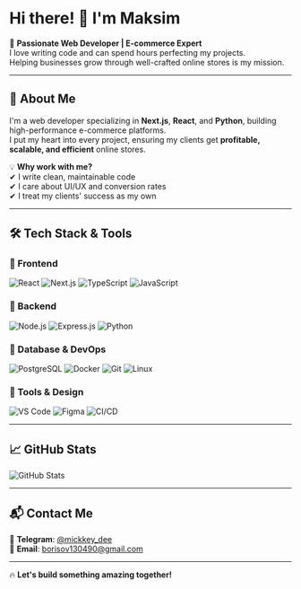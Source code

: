 # Hi there! 👋 I'm Maksim  

🚀 **Passionate Web Developer | E-commerce Expert**  
I love writing code and can spend hours perfecting my projects.  
Helping businesses grow through well-crafted online stores is my mission.  

---

## 🌟 About Me  

I'm a web developer specializing in **Next.js**, **React**, and **Python**, building high-performance e-commerce platforms.  
I put my heart into every project, ensuring my clients get **profitable, scalable, and efficient** online stores.  

💡 **Why work with me?**  
✔ I write clean, maintainable code  
✔ I care about UI/UX and conversion rates  
✔ I treat my clients' success as my own  

---

## 🛠️ Tech Stack & Tools

### 🔹 Frontend  
![React](https://img.shields.io/badge/React-61DAFB?style=for-the-badge&logo=react&logoColor=black)
![Next.js](https://img.shields.io/badge/Next.js-000000?style=for-the-badge&logo=nextdotjs&logoColor=white)
![TypeScript](https://img.shields.io/badge/TypeScript-3178C6?style=for-the-badge&logo=typescript&logoColor=white)
![JavaScript](https://img.shields.io/badge/JavaScript-F7DF1E?style=for-the-badge&logo=javascript&logoColor=black)

### 🔹 Backend  
![Node.js](https://img.shields.io/badge/Node.js-339933?style=for-the-badge&logo=nodedotjs&logoColor=white)
![Express.js](https://img.shields.io/badge/Express.js-000000?style=for-the-badge&logo=express&logoColor=white)
![Python](https://img.shields.io/badge/Python-3776AB?style=for-the-badge&logo=python&logoColor=white)

### 🔹 Database & DevOps  
![PostgreSQL](https://img.shields.io/badge/PostgreSQL-336791?style=for-the-badge&logo=postgresql&logoColor=white)
![Docker](https://img.shields.io/badge/Docker-2496ED?style=for-the-badge&logo=docker&logoColor=white)
![Git](https://img.shields.io/badge/Git-F05032?style=for-the-badge&logo=git&logoColor=white)
![Linux](https://img.shields.io/badge/Linux-FCC624?style=for-the-badge&logo=linux&logoColor=black)

### 🔹 Tools & Design  
![VS Code](https://img.shields.io/badge/VS%20Code-007ACC?style=for-the-badge&logo=visualstudiocode&logoColor=white)
![Figma](https://img.shields.io/badge/Figma-F24E1E?style=for-the-badge&logo=figma&logoColor=white)
![CI/CD](https://img.shields.io/badge/CI/CD-8047E8?style=for-the-badge&logo=githubactions&logoColor=white)

---

## 📈 GitHub Stats  

![GitHub Stats](https://github-readme-stats.vercel.app/api?username=roodiroot&show_icons=true&theme=tokyonight&cache_seconds=3600)

---

## 📬 Contact Me  

💬 **Telegram**: [@mickkey_dee](https://t.me/mickkey_dee)  
📧 **Email**: [borisov130490@gmail.com](mailto:borisov130490@gmail.com)  

---

🔥 **Let's build something amazing together!**

